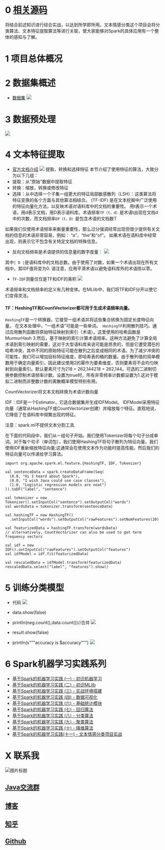 # 0  [相关源码](https://github.com/Wasabi1234/Spark-MLlib-Tutorial)

将结合前述知识进行综合实战，以达到所学即所用。文本情感分类这个项目会将分类算法、文本特征提取算法等进行关联，使大家能够对Spark的具体应用有一个整体的感知与了解。

# 1  项目总体概况
 
# 2 数据集概述
- [数据集](http://www.cs.cornell.edu/people/pabo/movie-review-data/)
![](https://upload-images.jianshu.io/upload_images/16782311-d611e8c7d918a2c1.png?imageMogr2/auto-orient/strip%7CimageView2/2/w/1240)

# 3 数据预处理
![](https://upload-images.jianshu.io/upload_images/16782311-9c4b1335a1025f15.png?imageMogr2/auto-orient/strip%7CimageView2/2/w/1240)

# 4 文本特征提取
- [官方文档介绍](https://spark.apache.org/docs/latest/ml-features.html#tf-idf)
![](https://upload-images.jianshu.io/upload_images/16782311-a29a0c99a1677fbd.png?imageMogr2/auto-orient/strip%7CimageView2/2/w/1240)
 提取，转换和选择特征
本节介绍了使用特征的算法，大致分为以下几组：
- 提取：从“原始”数据中提取特征
- 转换：缩放，转换或修改特征
- 选择：从中选择一个子集一组更大的特征局部敏感散列（LSH）：这类算法将特征变换的各个方面与其他算法相结合。
(TF-IDF) 是在文本挖掘中广泛使用的特征向量化方法，以反映术语对语料库中的文档的重要性。
用t表示一个术语，用d表示文档，用D表示语料库。术语频率`TF（t，d）`是术语t出现在文档d中的次数，而文档频率`DF（t，D）`是包含术语的文档数T

如果我们仅使用术语频率来衡量重要性，那么过分强调经常出现但很少提供有关文档的信息的术语非常容易，例如： “a”，“the”和“of”。
如果术语在语料库中经常出现，则表示它不包含有关特定文档的特殊信息。

- 反向文档频率是术语提供的信息量的数字度量：
![](https://upload-images.jianshu.io/upload_images/16782311-4d698292019b5466.png?imageMogr2/auto-orient/strip%7CimageView2/2/w/1240)

其中`| D |`是语料库中的文档总数。由于使用了对数，如果一个术语出现在所有文档中，其IDF值将变为0.
请注意，应用平滑术语以避免语料库外的术语除以零。 

- `TF-IDF`测量仅仅是TF和IDF的乘积
![](https://upload-images.jianshu.io/upload_images/16782311-eae3cb1ce4d99258.png?imageMogr2/auto-orient/strip%7CimageView2/2/w/1240)

术语频率和文档频率的定义有几种变体。在MLlib中，我们将TF和IDF分开以使它们变得灵活。

#### TF：HashingTF和CountVectorizer都可用于生成术语频率向量。

`HashingTF`是一个转换器，它接受一组术语并将这些集合转换为固定长度特征向量。
在文本处理中，“一组术语”可能是一些单词。` HashingTF`利用散列技巧。通过应用散列函数将原始特征映射到索引（术语）。这里使用的哈希函数是MurmurHash 3.然后，基于映射的索引计算术语频率。这种方法避免了计算全局术语到索引映射的需要，这对于大型语料库来说可能是昂贵的，但是它遭受潜在的哈希冲突，其中不同的原始特征可能在散列之后变成相同的术语。为了减少冲突的可能性，我们可以增加目标特征维度，即哈希表的桶的数量。由于散列值的简单模数用于确定向量索引，因此建议使用2的幂作为要素维度，否则要素将不会均匀映射到向量索引。默认要素尺寸为218 = 262,144218 = 262,144。可选的二进制切换参数控制术语频率计数。设置为true时，所有非零频率计数都设置为1.这对于模拟二进制而非整数计数的离散概率模型特别有用。

CountVectorizer将文本文档转换为术语计数向量

IDF：IDF是一个Estimator，它适合数据集并生成IDFModel。 IDFModel采用特征向量（通常从HashingTF或CountVectorizer创建）并缩放每个特征。直观地说，它降低了在语料库中频繁出现的特征。

注意：spark.ml不提供文本分割工具.

在下面的代码段中，我们从一组句子开始。我们使用Tokenizer将每个句子分成单词。对于每个句子（单词包），我们使用HashingTF将句子散列为特征向量。我们使用IDF重新缩放特征向量;这通常会在使用文本作为功能时提高性能。然后我们的特征向量可以传递给学习算法。
```
import org.apache.spark.ml.feature.{HashingTF, IDF, Tokenizer}

val sentenceData = spark.createDataFrame(Seq(
  (0.0, "Hi I heard about Spark"),
  (0.0, "I wish Java could use case classes"),
  (1.0, "Logistic regression models are neat")
)).toDF("label", "sentence")

val tokenizer = new Tokenizer().setInputCol("sentence").setOutputCol("words")
val wordsData = tokenizer.transform(sentenceData)

val hashingTF = new HashingTF()
  .setInputCol("words").setOutputCol("rawFeatures").setNumFeatures(20)

val featurizedData = hashingTF.transform(wordsData)
// alternatively, CountVectorizer can also be used to get term frequency vectors

val idf = new IDF().setInputCol("rawFeatures").setOutputCol("features")
val idfModel = idf.fit(featurizedData)

val rescaledData = idfModel.transform(featurizedData)
rescaledData.select("label", "features").show()
```

# 5 训练分类模型
- 代码
![](https://upload-images.jianshu.io/upload_images/16782311-ce527c956c0e4ede.png?imageMogr2/auto-orient/strip%7CimageView2/2/w/1240)

- data.show(false)  
- println(neg.count(),data.count())//合并
![](https://upload-images.jianshu.io/upload_images/16782311-bba28deeee3d8887.png?imageMogr2/auto-orient/strip%7CimageView2/2/w/1240)

- result.show(false)
- println(s"""accuracy is $accuracy""")
![](https://upload-images.jianshu.io/upload_images/16782311-ad61913bd0f91008.png?imageMogr2/auto-orient/strip%7CimageView2/2/w/1240)

# 6 Spark机器学习实践系列
- [基于Spark的机器学习实践 (一) - 初识机器学习](https://zhuanlan.zhihu.com/p/61667559)
- [基于Spark的机器学习实践 (二) - 初识MLlib](https://zhuanlan.zhihu.com/p/61784371)
- [基于Spark的机器学习实践 (三) - 实战环境搭建](https://zhuanlan.zhihu.com/p/61848834)
- [基于Spark的机器学习实践 (四) - 数据可视化](https://zhuanlan.zhihu.com/p/61868232)
- [基于Spark的机器学习实践 (六) - 基础统计模块](https://zhuanlan.zhihu.com/p/62241911)
- [基于Spark的机器学习实践 (七) -  回归算法](https://zhuanlan.zhihu.com/p/62474386)
- [基于Spark的机器学习实践 (八) -  分类算法](https://zhuanlan.zhihu.com/p/62660665)
- [基于Spark的机器学习实践 (九) -  聚类算法](https://zhuanlan.zhihu.com/p/62766320)
- [基于Spark的机器学习实践 (十) -   降维算法](https://zhuanlan.zhihu.com/p/62871129)
- [基于Spark的机器学习实践(十一) - 文本情感分类项目实战](https://zhuanlan.zhihu.com/p/63067995)

# X 联系我
![](http://upload-images.jianshu.io/upload_images/4685968-6a8b28d2fd95e8b7?imageMogr2/auto-orient/strip%7CimageView2/2/w/1240 "图片标题") 
## [Java交流群](https://jq.qq.com/?_wv=1027&k=5UB4P1T)

## [博客](http://www.shishusheng.com)

## [知乎](http://www.zhihu.com/people/shi-shu-sheng-)

## [Github](https://github.com/Wasabi1234)

